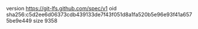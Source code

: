 version https://git-lfs.github.com/spec/v1
oid sha256:c5d2ee6d06373cdb439133de7f43f051d8a1fa520b5e96e93f41a6575be9e449
size 9358

